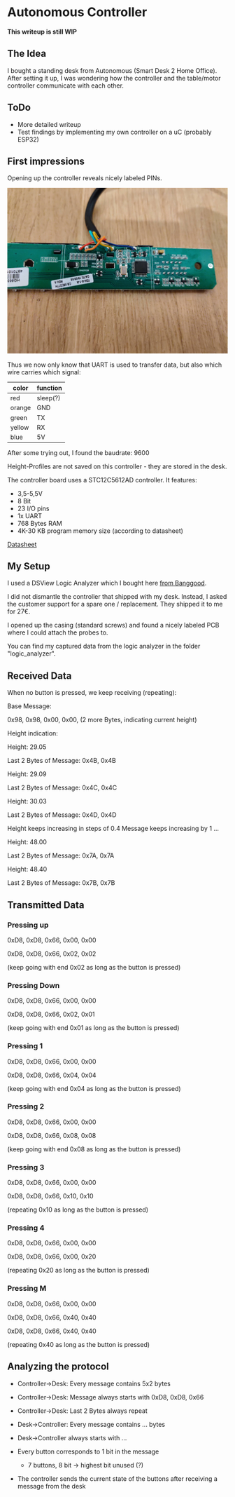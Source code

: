 # Autonomous Controller

**This writeup is still WIP**

## The Idea

I bought a standing desk from Autonomous (Smart Desk 2 Home Office). After setting it up, I was wondering how the controller and the table/motor controller communicate with each other.

## ToDo

- More detailed writeup
- Test findings by implementing my own controller on a uC (probably ESP32)

## First impressions

Opening up the controller reveals nicely labeled PINs.

![IMG_20200304_195541](IMG_20200304_195541.jpg)

Thus we now only know that UART is used to transfer data, but also which wire carries which signal:

| color  | function |
| ------ | -------- |
| red    | sleep(?) |
| orange | GND      |
| green  | TX       |
| yellow | RX       |
| blue   | 5V       |

After some trying out, I found the baudrate: 9600

Height-Profiles are not saved on this controller - they are stored in the desk.

The controller board uses a STC12C5612AD controller. It features:

- 3,5-5,5V
- 8 Bit
- 23 I/O pins
- 1x UART
- 768 Bytes RAM
- 4K-30 KB program memory size (according to datasheet)

[Datasheet](https://www.datasheet4u.com/datasheet-pdf/STC/STC12C5612AD/pdf.php?id=853205)

## My Setup

I used a DSView Logic Analyzer which I bought here [from Banggood](https://www.banggood.com/DSLogic-Logic-Analyzer-16-Channels-400M-Sampling-USB-based-Debugging-Logic-Analyzer-p-1200454.html).

I did not dismantle the controller that shipped with my desk. Instead, I asked the customer support for a spare one / replacement. They shipped it to me for 27€.

I opened up the casing (standard screws) and found a nicely labeled PCB where I could attach the probes to. 

You can find my captured data from the logic analyzer in the folder "logic_analyzer".

## Received Data

When no button is pressed, we keep receiving (repeating):

Base Message:

0x98, 0x98, 0x00, 0x00, (2 more Bytes, indicating current height)



Height indication:

Height: 29.05

Last 2 Bytes of Message: 0x4B, 0x4B



Height: 29.09

Last 2 Bytes of Message: 0x4C, 0x4C



Height: 30.03

Last 2 Bytes of Message: 0x4D, 0x4D



Height keeps increasing in steps of 0.4
Message keeps increasing by 1
...



Height: 48.00

Last 2 Bytes of Message: 0x7A, 0x7A



Height: 48.40

Last 2 Bytes of Message: 0x7B, 0x7B

## Transmitted Data

### Pressing up

0xD8, 0xD8, 0x66, 0x00, 0x00

0xD8, 0xD8, 0x66, 0x02, 0x02

(keep going with end 0x02 as long as the button is pressed)

### Pressing Down

0xD8, 0xD8, 0x66, 0x00, 0x00

0xD8, 0xD8, 0x66, 0x02, 0x01

(keep going with end 0x01 as long as the button is pressed)

### Pressing 1

0xD8, 0xD8, 0x66, 0x00, 0x00

0xD8, 0xD8, 0x66, 0x04, 0x04

(keep going with end 0x04 as long as the button is pressed)

### Pressing 2

0xD8, 0xD8, 0x66, 0x00, 0x00

0xD8, 0xD8, 0x66, 0x08, 0x08

(keep going with end 0x08 as long as the button is pressed)

### Pressing 3

0xD8, 0xD8, 0x66, 0x00, 0x00

0xD8, 0xD8, 0x66, 0x10, 0x10

(repeating 0x10 as long as the button is pressed)

### Pressing 4

0xD8, 0xD8, 0x66, 0x00, 0x00

0xD8, 0xD8, 0x66, 0x00, 0x20

(repeating 0x20 as long as the button is pressed)

### Pressing M

0xD8, 0xD8, 0x66, 0x00, 0x00

0xD8, 0xD8, 0x66, 0x40, 0x40

0xD8, 0xD8, 0x66, 0x40, 0x40

(repeating 0x40 as long as the button is pressed)

## Analyzing the protocol

- Controller->Desk: Every message contains 5x2 bytes
- Controller->Desk: Message always starts with 0xD8, 0xD8, 0x66
- Controller->Desk: Last 2 Bytes always repeat
- Desk->Controller: Every message contains ... bytes
- Desk->Controller always starts with ...
- Every button corresponds to 1 bit in the message

  - 7 buttons, 8 bit -> highest bit unused (?)
- The controller sends the current state of the buttons after receiving a message from the desk


